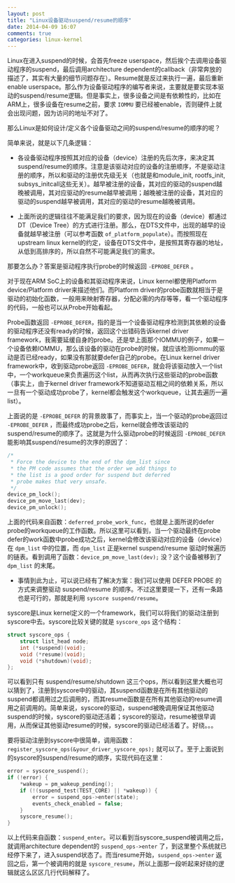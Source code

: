 ```yaml
---
layout: post
title: "Linux设备驱动suspend/resume的顺序"
date: 2014-04-09 16:07
comments: true
categories: linux-kernel
---
```


Linux在进入suspend的时候，会首先freeze userspace，然后挨个去调用设备驱动程序的suspend，最后调用architecture dependent的callback（非常奔放的描述了，其实有大量的细节问题存在）。Resume就是反过来执行一遍，最后重新enable userspace。那么作为设备驱动程序的编写者来说，主要就是要实现本驱动的suspend/resume逻辑。但是事实上，很多设备之间是有依赖性的，比如在ARM上，很多设备在resume之前，要求 `IOMMU` 要已经被enable，否则硬件上就会出现问题，因为访问的地址不对了。

那么Linux是如何设计/定义各个设备驱动之间的suspend/resume的顺序的呢？

<!-- more -->

简单来说，就是以下几条逻辑：

- 各设备驱动程序按照其对应的设备（device）注册的先后次序，来决定其suspend/resume的顺序。注意是该驱动对应的设备的注册顺序，不是驱动注册的顺序，所以和驱动的注册优先级无关（也就是和module_init, rootfs_init, subsys_initcall这些无关）。越早被注册的设备，其对应的驱动的suspend越晚被调用，其对应驱动的resume越早被调用；越晚被注册的设备，其对应的驱动的suspend越早被调用，其对应的驱动的resume越晚被调用。

- 上面所说的逻辑往往不能满足我们的要求，因为现在的设备（device）都通过DT（Device Tree）的方式进行注册。那么，在DTS文件中，出现的越早的设备就越早被注册（可以参考函数 `of_platform_populate`）。而按照现在upstream linux kernel的约定，设备在DTS文件中，是按照其寄存器的地址，从低到高排序的，所以自然不可能满足我们的需求。

那要怎么办？答案是驱动程序执行probe的时候返回 `-EPROBE_DEFER` 。

对于现在ARM SoC上的设备和其驱动程序来说，Linux kernel都使用Platform device/Platform driver来描述他们。而Platform driver的probe函数就相当于是驱动的初始化函数，一般用来映射寄存器，分配必需的内存等等，看一个驱动程序的代码，一般也可以从Probe开始看起。

Probe函数返回 `-EPROBE_DEFER`，指的是当一个设备驱动程序检测到其依赖的设备的驱动程序还没有ready的时候，返回这个出错码告诉kernel driver framework，我需要延缓自身的probe。还是举上面那个IOMMU的例子，如果一个设备依赖IOMMU，那么该设备的驱动在probe的时候，就应该检测iommu的驱动是否已经ready，如果没有那就要defer自己的probe。在Linux kernel driver framework中，收到驱动probe返回 `-EPROBE_DEFER`，就会将该驱动放入一个list中，一个workqueue来负责遍历这个list，从而再次执行这些驱动的probe函数（事实上，由于kernel driver framework不知道驱动互相之间的依赖关系，所以一旦有一个驱动成功probe了，kernel都会触发这个workqueue，让其去遍历一遍list）。

上面说的是 `-EPROBE_DEFER` 的背景故事了，而事实上，当一个驱动的probe返回过 `-EPROBE_DEFER` ，而最终成功probe之后，kernel就会修改该驱动的suspend/resume的顺序了。这就是为什么驱动probe的时候返回 `-EPROBE_DEFER` 能影响其suspend/resume的次序的原因了：

``` c
/*
 * Force the device to the end of the dpm_list since
 * the PM code assumes that the order we add things to
 * the list is a good order for suspend but deferred
 * probe makes that very unsafe.
 */
device_pm_lock();
device_pm_move_last(dev);
device_pm_unlock();
```

上面的代码来自函数：`deferred_probe_work_func`，也就是上面所说的defer probe的workqueue的工作函数。所以这里可以看到，当一个驱动最终在probe defer的work函数中probe成功之后，kernel会修改该驱动对应的设备（device）在 `dpm_list` 中的位置，而 `dpm_list` 正是kernel suspend/resume 驱动时候遍历的链表。看到调用了函数：`device_pm_move_last(dev);` 没？这个设备被移到了 `dpm_list` 的末尾。

- 事情到此为止，可以说已经有了解决方案：我们可以使用 DEFER PROBE 的方式来调整驱动 suspend/resume 的顺序。不过这里要提一下，还有一条路也是可行的，那就是利用 `syscore suspend/resume`。

syscore是Linux kernel定义的一个framework，我们可以将我们的驱动注册到syscore中去。syscore比较关键的就是 `syscore_ops` 这个结构：

``` c
struct syscore_ops {
	struct list_head node;
	int (*suspend)(void);
	void (*resume)(void);
	void (*shutdown)(void);
};
```

可以看到只有 suspend/resume/shutdown 这三个ops，所以看到这里大概也可以猜到了，注册到syscore中的驱动，其suspend函数是在所有其他驱动的suspend都调用过之后调用的，而其resume函数是在所有其他驱动的resume调用之前调用的。简单来说，syscore的驱动，suspend被晚调用保证其他驱动suspend的时候，syscore的驱动还活着；syscore的驱动，resume被很早调用，从而保证其他驱动resume的时候，syscore的驱动已经活着了。好绕。。。

要将驱动注册到syscore中很简单，调用函数：`register_syscore_ops(&your_driver_syscore_ops);` 就可以了。至于上面说到的syscore的suspend/resume的顺序，实现代码在这里：

``` c
error = syscore_suspend();
if (!error) {
	*wakeup = pm_wakeup_pending();
	if (!(suspend_test(TEST_CORE) || *wakeup)) {
		error = suspend_ops->enter(state);
		events_check_enabled = false;
	}
	syscore_resume();
}
```

以上代码来自函数：`suspend_enter`。可以看到当syscore_suspend被调用之后，就调用architecture dependent的 `suspend_ops->enter` 了，到这里整个系统就已经停下来了，进入suspend状态了。而当resume开始，`suspend_ops->enter` 返回之后，第一个被调用的就是 `syscore_resume`，所以上面那一段听起来好绕的逻辑就这么区区几行代码解释了。

